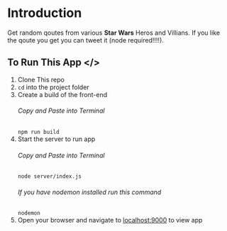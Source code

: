 # Introduction

Get random qoutes from various **Star Wars** Heros and Villians.
If you like the qoute you get you can tweet it (node required!!!!).

## To Run This App </>

1. Clone This repo
2. `cd` into the project folder
3. Create a build of the front-end 
    ###### Copy and Paste into Terminal
   `npm run build`
4. Start the server to run app
   ###### Copy and Paste into Terminal
   `node server/index.js`
   ###### If you have nodemon installed run this command
   `nodemon`
5. Open your browser and navigate to [localhost:9000](http://localhost:9000) to view app
